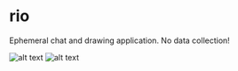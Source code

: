 # rio
Ephemeral chat and drawing application.
No data collection!

![alt text](https://i.imgur.com/3OGbv5g.png)
![alt text](https://i.imgur.com/90Pi5EF.png)
